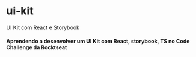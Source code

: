 # ui-kit
UI Kit com React e Storybook

#### Aprendendo a desenvolver um UI Kit com React, storybook, TS no Code Challenge da Rocktseat
